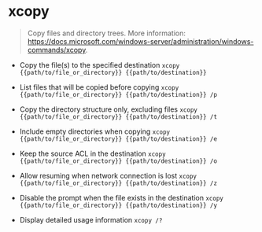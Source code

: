 # xcopy
> Copy files and directory trees.
> More information: <https://docs.microsoft.com/windows-server/administration/windows-commands/xcopy>.

- Copy the file(s) to the specified destination
`xcopy {{path/to/file_or_directory}} {{path/to/destination}}`

- List files that will be copied before copying
`xcopy {{path/to/file_or_directory}} {{path/to/destination}} /p`

- Copy the directory structure only, excluding files
`xcopy {{path/to/file_or_directory}} {{path/to/destination}} /t`

- Include empty directories when copying
`xcopy {{path/to/file_or_directory}} {{path/to/destination}} /e`

- Keep the source ACL in the destination
`xcopy {{path/to/file_or_directory}} {{path/to/destination}} /o`

- Allow resuming when network connection is lost
`xcopy {{path/to/file_or_directory}} {{path/to/destination}} /z`

- Disable the prompt when the file exists in the destination
`xcopy {{path/to/file_or_directory}} {{path/to/destination}} /y`

- Display detailed usage information
`xcopy /?`
